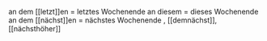an dem [[letzt]]en = letztes Wochenende 
an diesem = dieses Wochenende 
an dem [[nächst]]en = nächstes Wochenende , [[demnächst]], [[nächsthöher]]